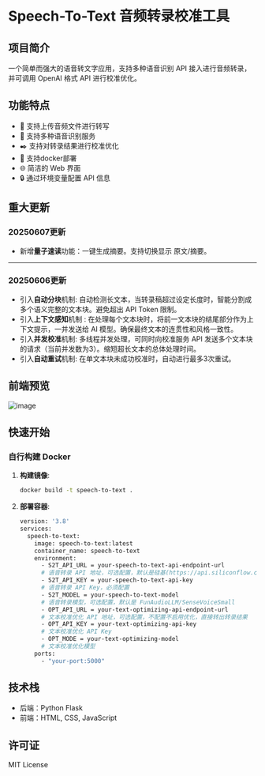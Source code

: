 # Speech-To-Text 音频转录校准工具

## 项目简介

一个简单而强大的语音转文字应用，支持多种语音识别 API 接入进行音频转录，并可调用 OpenAI 格式 API 进行校准优化。

## 功能特点

- 🎤 支持上传音频文件进行转写
- 🔌 支持多种语音识别服务
- ✒️ 支持对转录结果进行校准优化
- 🚀 支持docker部署
- 🌐 简洁的 Web 界面
- 🔒 通过环境变量配置 API 信息

## 重大更新
### 20250607更新
- 新增**量子速读**功能：一键生成摘要。支持切换显示 原文/摘要。
---
### 20250606更新
- 引入**自动分块**机制: 自动检测长文本，当转录稿超过设定长度时，智能分割成多个语义完整的文本块。避免超出 API Token 限制。
- 引入**上下文感知**机制 : 在处理每个文本块时，将前一文本块的结尾部分作为上下文提示，一并发送给 AI 模型。确保最终文本的连贯性和风格一致性。
- 引入**并发校准**机制: 多线程并发处理，可同时向校准服务 API 发送多个文本块的请求（当前并发数为3）。缩短超长文本的总体处理时间。
- 引入**自动重试**机制: 在单文本块未成功校准时，自动进行最多3次重试。

## 前端预览
![image](https://github.com/user-attachments/assets/c27411d8-2e71-4194-ba9c-217787fae8bb)

## 快速开始

### 自行构建 Docker

1. **构建镜像**:

    ```bash
    docker build -t speech-to-text .
    ```

2. **部署容器**:

    ```bash
    version: '3.8'
    services:
      speech-to-text:
        image: speech-to-text:latest
        container_name: speech-to-text
        environment:
          - S2T_API_URL = your-speech-to-text-api-endpoint-url
          # 语音转录 API 地址，可选配置，默认是硅基(https://api.siliconflow.cn/v1/audio/transcriptions)
          - S2T_API_KEY = your-speech-to-text-api-key
          # 语音转录 API Key，必须配置
          - S2T_MODEL = your-speech-to-text-model
          # 语音转录模型，可选配置，默认是 FunAudioLLM/SenseVoiceSmall
          - OPT_API_URL = your-text-optimizing-api-endpoint-url
          # 文本校准优化 API 地址，可选配置，不配置不启用优化，直接转出转录结果
          - OPT_API_KEY = your-text-optimizing-api-key
          # 文本校准优化 API Key
          - OPT_MODE = your-text-optimizing-model
          # 文本校准优化模型
        ports:
          - "your-port:5000"
    ```

## 技术栈

- 后端：Python Flask
- 前端：HTML, CSS, JavaScript

## 许可证

MIT License

